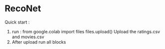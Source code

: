 # RecoNet
Quick start :
  1. run : 
    from google.colab import files
    files.upload()
   Upload the ratings.csv and movies.csv
 2. After upload run all blocks 
